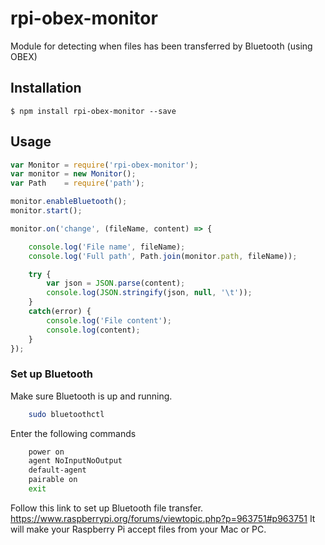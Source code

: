 # rpi-obex-monitor

Module for detecting when files has been transferred by Bluetooth (using OBEX)

## Installation
	$ npm install rpi-obex-monitor --save


## Usage

````javascript
var Monitor = require('rpi-obex-monitor');
var monitor = new Monitor();
var Path    = require('path');

monitor.enableBluetooth();
monitor.start();

monitor.on('change', (fileName, content) => {

    console.log('File name', fileName);
    console.log('Full path', Path.join(monitor.path, fileName));

    try {
        var json = JSON.parse(content);
        console.log(JSON.stringify(json, null, '\t'));
    }
    catch(error) {
        console.log('File content');
        console.log(content);
    }
});
````

### Set up Bluetooth

Make sure Bluetooth is up and running.

````bash
    sudo bluetoothctl
````

Enter the following commands

````bash
    power on
    agent NoInputNoOutput
    default-agent
    pairable on
    exit
````

Follow this link to set up Bluetooth file transfer. https://www.raspberrypi.org/forums/viewtopic.php?p=963751#p963751
It will make your Raspberry Pi accept files from your Mac or PC.
